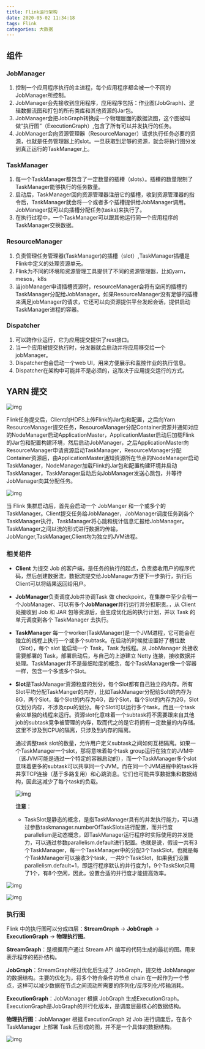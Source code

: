 ```yaml
---
title: Flink运行架构
date: 2020-05-02 11:34:18
tags: Flink
categories: 大数据
---
```


## 组件

### JobManager

1. 控制一个应用程序执行的主进程，每个应用程序都会被一个不同的JobManager所控制。
2. JobManager会先接收到应用程序，应用程序包括：作业图(JobGraph)、逻辑数据流图和打包的所有类库和其他资源的Jar包。
3. JobManager会把JobGraph转换成一个物理层面的数据流图，这个图被叫做“执行图”（ExecutionGraph）,包含了所有可以并发执行的任务。
4. JobManager会向资源管理器（ResourceManager）请求执行任务必要的资源，也就是任务管理器上的slot。一旦获取到足够的资源，就会将执行图分发到真正运行的TaskManager上。

### TaskManager

1. 每一个TaskManager都包含了一定数量的插槽（slots）。插槽的数量限制了TaskManager能够执行的任务数量。
2. 启动后，TaskManager回向资源管理器注册它的插槽，收到资源管理器的指令后，TaskManager就会将一个或者多个插槽提供给JobManager调用。JobManager就可以向插槽分配任务(tasks)来执行了。
3. 在执行过程中，一个TaskManager可以跟其他运行同一个应用程序的TaskManager交换数据。

### ResourceManager

1. 负责管理任务管理器(TaskManager)的插槽（slot）,TaskManager插槽是Flink中定义的处理资源单元。
2. Flink为不同的环境和资源管理工具提供了不同的资源管理器，比如yarn，mesos，k8s
3. 当jobManager申请插槽资源时，resourceManager会将有空闲的插槽的TaskManager分配给JobManager。如果ResourceManager没有足够的插槽来满足jobManager的请求，它还可以向资源提供平台发起会话，提供启动TaskManager进程的容器。

### Dispatcher

1. 可以跨作业运行，它为应用提交提供了rest接口。
2. 当一个应用被提交执行时，分发器就会启动并将应用移交给一个jobManager。
3. Dispatcher也会启动一个web UI，用来方便展示和监控作业的执行信息。
4. Dispatcher在架构中可能并不是必须的，这取决于应用提交运行的方式。

## YARN 提交



![img](https://hphimages-1253879422.cos.ap-beijing.myqcloud.com/%E5%A4%A7%E6%95%B0%E6%8D%AE/Flink/20200120120550.png)



Flink任务提交后，Client向HDFS上传Flink的Jar包和配置，之后向Yarn ResourceManager提交任务，ResourceManager分配Container资源并通知对应的NodeManager启动ApplicationMaster，ApplicationMaster启动后加载Flink的Jar包和配置构建环境，然后启动JobManager，之后ApplicationMaster向ResourceManager申请资源启动TaskManager，ResourceManager分配Container资源后，由ApplicationMaster通知资源所在节点的NodeManager启动TaskManager，NodeManager加载Flink的Jar包和配置构建环境并启动TaskManager，TaskManager启动后向JobManager发送心跳包，并等待JobManager向其分配任务。

![img](https://hphimages-1253879422.cos.ap-beijing.myqcloud.com/%E5%A4%A7%E6%95%B0%E6%8D%AE/Flink/20200120112358.png)



当 Flink 集群启动后，首先会启动一个 JobManger 和一个或多个的 TaskManager。Client提交任务给JobManager，JobManager调度任务到各个TaskManager执行，TaskManager将心跳和统计信息汇报给JobManager。TaskManager之间以流的形式进行数据的传输，JobManger,TaskManager,Client均为独立的JVM进程。

### 相关组件

- **Client** 为提交 Job 的客户端，是任务的执行的起点，负责接收用户的程序代码，然后创建数据流，数据流提交给JobManager方便下一步执行，执行后Client可以将结果返回给用户。

- **JobManager**负责调度Job并协调Task 做 checkpoint，在集群中至少会有一个JobManager、可以有多个**JobManager**并行运行并分担职责。，从 Client 处接收到 Job 和 JAR 包等资源后，会生成优化后的执行计划，并以 Task 的单元调度到各个 TaskManager 去执行。

- **TaskManager** 每一个worker(TaskManager)是一个JVM进程，它可能会在独立的线程上执行一个或多个subtask。在启动的时候就设置好了槽位数（Slot），每个 slot 能启动一个 Task，Task 为线程。从 JobManager 处接收需要部署的 Task，部署启动后，与自己的上游建立 Netty 连接，接收数据并处理。TaskManager并不是最细粒度的概念，每个TaskManager像一个容器一样，包含一个多或多个Slot。

- **Slot**是TaskManager资源粒度的划分，每个Slot都有自己独立的内存。所有Slot平均分配TaskManger的内存，比如TaskManager分配给Solt的内存为8G，两个Slot，每个Slot的内存为4G，四个Slot，每个Slot的内存为2G，Slot仅划分内存，不涉及cpu的划分。每个Slot可以运行多个task，而且一个task会以单独的线程来运行。资源slot化意味着一个subtask将不需要跟来自其他job的subtask竞争被管理的内存，取而代之的是它将拥有一定数量的内存储。这里不涉及到CPU的隔离，只涉及到内存的隔离。

  通过调整task slot的数量，允许用户定义subtask之间如何互相隔离。如果一个TaskManager一个slot，那将意味着每个task group运行在独立的JVM中（该JVM可能是通过一个特定的容器启动的），而一个TaskManager多个slot意味着更多的subtask可以共享同一个JVM。而在同一个JVM进程中的task将共享TCP连接（基于多路复用）和心跳消息。它们也可能共享数据集和数据结构，因此这减少了每个task的负载。

  

  ![img](https://hphimages-1253879422.cos.ap-beijing.myqcloud.com/%E5%A4%A7%E6%95%B0%E6%8D%AE/Flink/20200123122411.png)

  

  **注意**：

  - TaskSlot是静态的概念，是指TaskManager具有的并发执行能力，可以通过参数taskmanager.numberOfTaskSlots进行配置，而并行度parallelism是动态概念，即TaskManager运行程序时实际使用的并发能力，可以通过参数parallelism.default进行配置。也就是说，假设一共有3个TaskManager，每一个TaskManager中的分配3个TaskSlot，也就是每个TaskManager可以接收3个task，一共9个TaskSlot，如果我们设置parallelism.default=1，即运行程序默认的并行度为1，9个TaskSlot只用了1个，有8个空闲，因此，设置合适的并行度才能提高效率。



![img](https://hphimages-1253879422.cos.ap-beijing.myqcloud.com/%E5%A4%A7%E6%95%B0%E6%8D%AE/Flink/20200123125002.png)





![img](https://hphimages-1253879422.cos.ap-beijing.myqcloud.com/%E5%A4%A7%E6%95%B0%E6%8D%AE/Flink/20200123125025.png)



### 执行图

Flink 中的执行图可以分成四层：**StreamGraph** -> **JobGraph** -> **ExecutionGraph** -> **物理执行图**。

**StreamGraph**：是根据用户通过 Stream API 编写的代码生成的最初的图。用来表示程序的拓扑结构。

**JobGraph**：StreamGraph经过优化后生成了 JobGraph，提交给 JobManager 的数据结构。主要的优化为，将多个符合条件的节点 chain 在一起作为一个节点，这样可以减少数据在节点之间流动所需要的序列化/反序列化/传输消耗。

**ExecutionGraph**：JobManager 根据 JobGraph 生成ExecutionGraph。ExecutionGraph是JobGraph的并行化版本，是调度层最核心的数据结构。

**物理执行图**：JobManager 根据 ExecutionGraph 对 Job 进行调度后，在各个TaskManager 上部署 Task 后形成的图，并不是一个具体的数据结构。

![img](https://hphimages-1253879422.cos.ap-beijing.myqcloud.com/%E5%A4%A7%E6%95%B0%E6%8D%AE/Flink/20200123131302.png)